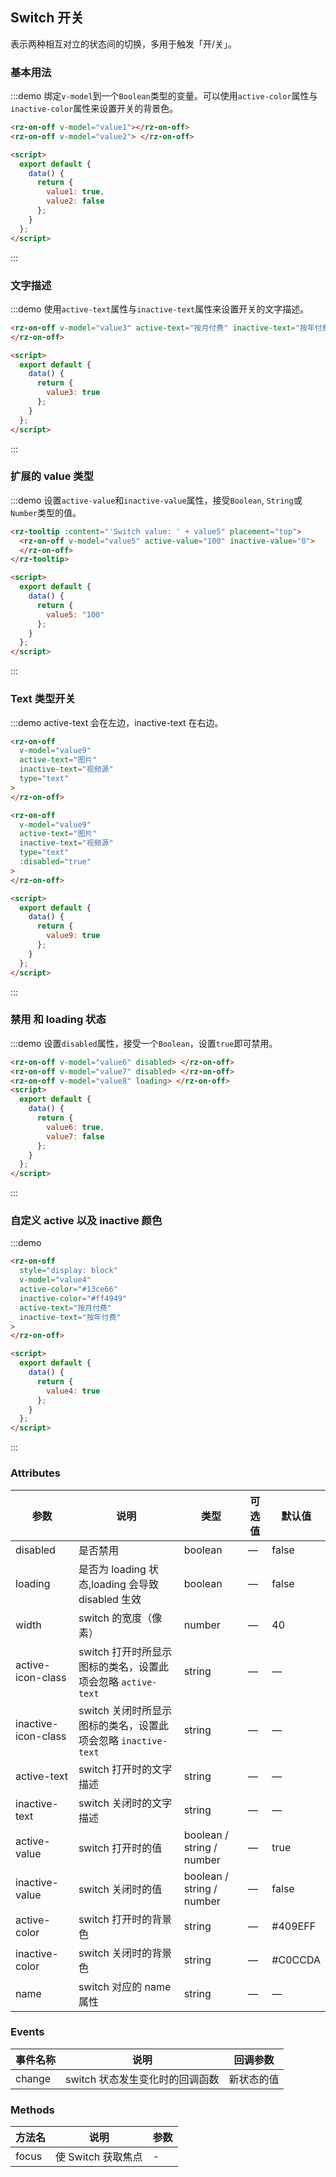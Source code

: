 <style>
  .demo-block .rz-on-off {
    margin: 20px 20px 20px 0;
  }
</style>

<script>
  export default {
    data() {
      return {
        value1: true,
        value2: false,
        value3: true,
        value4: true,
        value5: '100',
        value6: true,
        value7: false,
        value8: true,
        value9: true,
      }
    }
  };
</script>

## Switch 开关

表示两种相互对立的状态间的切换，多用于触发「开/关」。

### 基本用法

:::demo 绑定`v-model`到一个`Boolean`类型的变量。可以使用`active-color`属性与`inactive-color`属性来设置开关的背景色。

```html
<rz-on-off v-model="value1"></rz-on-off>
<rz-on-off v-model="value2"> </rz-on-off>

<script>
  export default {
    data() {
      return {
        value1: true,
        value2: false
      };
    }
  };
</script>
```

:::

### 文字描述

:::demo 使用`active-text`属性与`inactive-text`属性来设置开关的文字描述。

```html
<rz-on-off v-model="value3" active-text="按月付费" inactive-text="按年付费">
</rz-on-off>

<script>
  export default {
    data() {
      return {
        value3: true
      };
    }
  };
</script>
```

:::

### 扩展的 value 类型

:::demo 设置`active-value`和`inactive-value`属性，接受`Boolean`, `String`或`Number`类型的值。

```html
<rz-tooltip :content="'Switch value: ' + value5" placement="top">
  <rz-on-off v-model="value5" active-value="100" inactive-value="0">
  </rz-on-off>
</rz-tooltip>

<script>
  export default {
    data() {
      return {
        value5: "100"
      };
    }
  };
</script>
```

:::

### Text 类型开关

:::demo active-text 会在左边，inactive-text 在右边。

```html
<rz-on-off
  v-model="value9"
  active-text="图片"
  inactive-text="视频源"
  type="text"
>
</rz-on-off>

<rz-on-off
  v-model="value9"
  active-text="图片"
  inactive-text="视频源"
  type="text"
  :disabled="true"
>
</rz-on-off>

<script>
  export default {
    data() {
      return {
        value9: true
      };
    }
  };
</script>
```

:::

### 禁用 和 loading 状态

:::demo 设置`disabled`属性，接受一个`Boolean`，设置`true`即可禁用。

```html
<rz-on-off v-model="value6" disabled> </rz-on-off>
<rz-on-off v-model="value7" disabled> </rz-on-off>
<rz-on-off v-model="value8" loading> </rz-on-off>
<script>
  export default {
    data() {
      return {
        value6: true,
        value7: false
      };
    }
  };
</script>
```

:::

### 自定义 active 以及 inactive 颜色

:::demo

```html
<rz-on-off
  style="display: block"
  v-model="value4"
  active-color="#13ce66"
  inactive-color="#ff4949"
  active-text="按月付费"
  inactive-text="按年付费"
>
</rz-on-off>

<script>
  export default {
    data() {
      return {
        value4: true
      };
    }
  };
</script>
```

:::

### Attributes

| 参数                | 说明                                                          | 类型                      | 可选值 | 默认值  |
| ------------------- | ------------------------------------------------------------- | ------------------------- | ------ | ------- |
| disabled            | 是否禁用                                                      | boolean                   | —      | false   |
| loading             | 是否为 loading 状态,loading 会导致 disabled 生效              | boolean                   | —      | false   |
| width               | switch 的宽度（像素）                                         | number                    | —      | 40      |
| active-icon-class   | switch 打开时所显示图标的类名，设置此项会忽略 `active-text`   | string                    | —      | —       |
| inactive-icon-class | switch 关闭时所显示图标的类名，设置此项会忽略 `inactive-text` | string                    | —      | —       |
| active-text         | switch 打开时的文字描述                                       | string                    | —      | —       |
| inactive-text       | switch 关闭时的文字描述                                       | string                    | —      | —       |
| active-value        | switch 打开时的值                                             | boolean / string / number | —      | true    |
| inactive-value      | switch 关闭时的值                                             | boolean / string / number | —      | false   |
| active-color        | switch 打开时的背景色                                         | string                    | —      | #409EFF |
| inactive-color      | switch 关闭时的背景色                                         | string                    | —      | #C0CCDA |
| name                | switch 对应的 name 属性                                       | string                    | —      | —       |

### Events

| 事件名称 | 说明                            | 回调参数   |
| -------- | ------------------------------- | ---------- |
| change   | switch 状态发生变化时的回调函数 | 新状态的值 |

### Methods

| 方法名 | 说明               | 参数 |
| ------ | ------------------ | ---- |
| focus  | 使 Switch 获取焦点 | -    |
